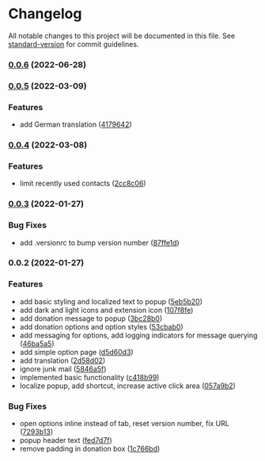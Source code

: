 # Changelog

All notable changes to this project will be documented in this file. See [standard-version](https://github.com/conventional-changelog/standard-version) for commit guidelines.

### [0.0.6](https://github.com/arndissler/recently/compare/v0.0.5...v0.0.6) (2022-06-28)

### [0.0.5](https://github.com/arndissler/recently/compare/v0.0.4...v0.0.5) (2022-03-09)


### Features

* add German translation ([4179642](https://github.com/arndissler/recently/commit/417964282d6049332b0f015f5a18e8eeb5bad0f8))

### [0.0.4](https://github.com/arndissler/recently/compare/v0.0.3...v0.0.4) (2022-03-08)


### Features

* limit recently used contacts ([2cc8c06](https://github.com/arndissler/recently/commit/2cc8c06fee3bbfcb7950286aa6a6fdeaa35a812e))

### [0.0.3](https://github.com/arndissler/recently/compare/v0.0.2...v0.0.3) (2022-01-27)


### Bug Fixes

* add .versionrc to bump version number ([87ffe1d](https://github.com/arndissler/recently/commit/87ffe1d8435b568b3fba7a57b5b3ec6880193c3a))

### 0.0.2 (2022-01-27)


### Features

* add basic styling and localized text to popup ([5eb5b20](https://github.com/arndissler/recently/commit/5eb5b20b6ebe7920e79e84f6cff5fc4b615e7bde))
* add dark and light icons and extension icon ([107f8fe](https://github.com/arndissler/recently/commit/107f8fed444aedc57f112082a37ad1da03866861))
* add donation message to popup ([3bc28b0](https://github.com/arndissler/recently/commit/3bc28b0f1260ee11956d4f221511d76f8d25bfa9))
* add donation options and option styles ([53cbab0](https://github.com/arndissler/recently/commit/53cbab08b9c89ab87f17cf9c8f236c54a8b3c47f))
* add messaging for options, add logging indicators for message querying ([46ba5a5](https://github.com/arndissler/recently/commit/46ba5a59d5feb4098050dceed66ddd8d41048cb3))
* add simple option page ([d5d60d3](https://github.com/arndissler/recently/commit/d5d60d3601a8604f51313252c3ac5ce1956f8a22))
* add translation ([2d58d02](https://github.com/arndissler/recently/commit/2d58d027c1b75c7bed1e82ceab1b09b88d146bb3))
* ignore junk mail ([5846a5f](https://github.com/arndissler/recently/commit/5846a5fca5971484e52cbe88e923935d44222d06))
* implemented basic functionality ([c418b99](https://github.com/arndissler/recently/commit/c418b996c7f8557a555c63453a37ab12f627922c))
* localize popup, add shortcut, increase active click area ([057a9b2](https://github.com/arndissler/recently/commit/057a9b2044d6967e288af05e7e463b642cb0b943))


### Bug Fixes

* open options inline instead of tab, reset version number, fix URL ([7293b13](https://github.com/arndissler/recently/commit/7293b1380f4625fa7de60357b31b0ecb5ce58bc2))
* popup header text ([fed7d7f](https://github.com/arndissler/recently/commit/fed7d7f2a3402c9f199259a896556ff470666838))
* remove padding in donation box ([1c766bd](https://github.com/arndissler/recently/commit/1c766bd3312c6b4b883899f81be17e60e27f9119))
